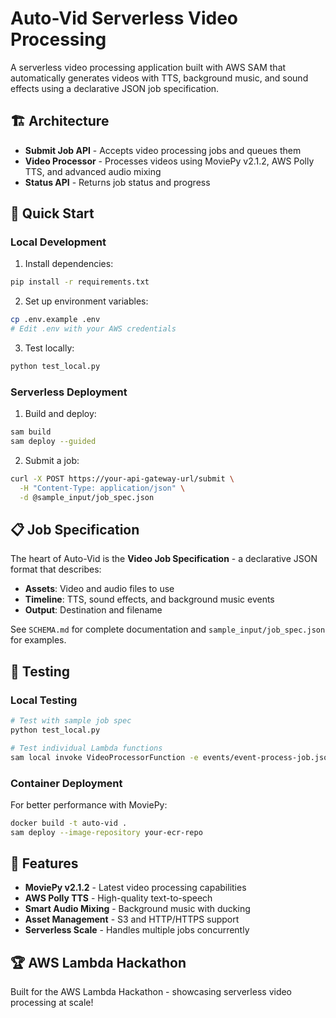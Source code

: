 # Auto-Vid Serverless Video Processing

A serverless video processing application built with AWS SAM that automatically generates videos with TTS, background music, and sound effects using a declarative JSON job specification.

## 🏗️ Architecture

- **Submit Job API** - Accepts video processing jobs and queues them
- **Video Processor** - Processes videos using MoviePy v2.1.2, AWS Polly TTS, and advanced audio mixing
- **Status API** - Returns job status and progress

## 🚀 Quick Start

### Local Development
1. Install dependencies:
```bash
pip install -r requirements.txt
```

2. Set up environment variables:
```bash
cp .env.example .env
# Edit .env with your AWS credentials
```

3. Test locally:
```bash
python test_local.py
```

### Serverless Deployment
1. Build and deploy:
```bash
sam build
sam deploy --guided
```

2. Submit a job:
```bash
curl -X POST https://your-api-gateway-url/submit \
  -H "Content-Type: application/json" \
  -d @sample_input/job_spec.json
```

## 📋 Job Specification

The heart of Auto-Vid is the **Video Job Specification** - a declarative JSON format that describes:
- **Assets**: Video and audio files to use
- **Timeline**: TTS, sound effects, and background music events
- **Output**: Destination and filename

See `SCHEMA.md` for complete documentation and `sample_input/job_spec.json` for examples.

## 🧪 Testing

### Local Testing
```bash
# Test with sample job spec
python test_local.py

# Test individual Lambda functions
sam local invoke VideoProcessorFunction -e events/event-process-job.json
```

### Container Deployment
For better performance with MoviePy:
```bash
docker build -t auto-vid .
sam deploy --image-repository your-ecr-repo
```

## 🎯 Features

- **MoviePy v2.1.2** - Latest video processing capabilities
- **AWS Polly TTS** - High-quality text-to-speech
- **Smart Audio Mixing** - Background music with ducking
- **Asset Management** - S3 and HTTP/HTTPS support
- **Serverless Scale** - Handles multiple jobs concurrently

## 🏆 AWS Lambda Hackathon

Built for the AWS Lambda Hackathon - showcasing serverless video processing at scale!
